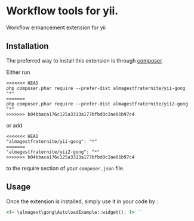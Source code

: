 Workflow tools for yii.
=======================
Workflow enhancement extension for yii

Installation
------------

The preferred way to install this extension is through [composer](http://getcomposer.org/download/).

Either run

```
<<<<<<< HEAD
php composer.phar require --prefer-dist almagestfraternite/yii-gong "*"
=======
php composer.phar require --prefer-dist almagestfraternite/yii2-gong "*"
>>>>>>> b04bbaca176c125a3313a177bfbd0c2ae01b97c4
```

or add

```
<<<<<<< HEAD
"almagestfraternite/yii-gong": "*"
=======
"almagestfraternite/yii2-gong": "*"
>>>>>>> b04bbaca176c125a3313a177bfbd0c2ae01b97c4
```

to the require section of your `composer.json` file.


Usage
-----

Once the extension is installed, simply use it in your code by  :

```php
<?= \almagest\gong\AutoloadExample::widget(); ?>```